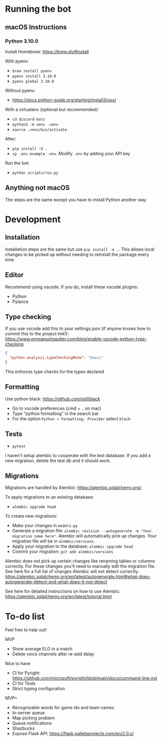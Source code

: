 
# Running the bot

## macOS Instructions
### Python 3.10.0
Install Homebrew: https://brew.sh/#install

With pyenv:
- `brew install pyenv`
- `pyenv install 3.10.0`
- `pyenv global 3.10.0`

Without pyenv:
- https://docs.python-guide.org/starting/install3/osx/

With a virtualenv (optional but recommended):
- `cd discord-bots`
- `python3 -m venv .venv`
- `source .venv/bin/activate`

After:
- `pip install -U .`
- `cp .env.example .env`. Modify `.env` by adding your API key

Run the bot:
- `python scripts/run.py`

## Anything not macOS

The steps are the same except you have to install Python another way
# Development

## Installation
Installation steps are the same but use `pip install -e .`.  This allows local changes to be picked up without needing to reinstall the package every time.
## Editor
Recommend using vscode. If you do, install these vscode plugins:
- Python
- Pylance

## Type checking
If you use vscode add this to your settings.json (if anyone knows how to commit
this to the project lmk!):
https://www.emmanuelgautier.com/blog/enable-vscode-python-type-checking
```json
{
  "python.analysis.typeCheckingMode": "basic"
}
```

This enforces type checks for the types declared

## Formatting
Use python black: https://github.com/psf/black
- Go to vscode preferences (cmd + `,` on mac)
- Type "python formatting" in the search bar
- For the option `Python > Formatting: Provider` select `black`

## Tests
- `pytest`

I haven't setup alembic to cooperate with the test database. If you add a new
migration, delete the test db and it should work.

## Migrations
Migrations are handled by Alembic: https://alembic.sqlalchemy.org/.

To apply migrations to an existing database:
- `alembic upgrade head`

To create new migrations:
- Make your changes in `models.py`
- Generate a migration file: `alembic revision --autogenerate -m "Your migration name here"`. Alembic will automatically pick up changes. Your migration file will be in `alembic/versions`.
- Apply your migration to the database: `alembic upgrade head`
- Commit your migration: `git add alembic/versions`

Alembic does not pick up certain changes like renaming tables or columns correctly. For these changes you'll need to manually edit the migration file. See here for a full list of changes Alembic will not detect correctly: https://alembic.sqlalchemy.org/en/latest/autogenerate.html#what-does-autogenerate-detect-and-what-does-it-not-detect

See here for detailed instructions on how to use Alembic: https://alembic.sqlalchemy.org/en/latest/tutorial.html

# To-do list

Feel free to help out!

MVP
- Show average ELO in a match
- Delete voice channels after re-add delay

Nice to have
- CI for Pyright: https://github.com/microsoft/pyright/blob/main/docs/command-line.md
- CI for Tests
- Strict typing configuration

MVP+
- Recognizable words for game ids and team names
- In-server queue
- Map picking problem
- Queue notifications
- Shazbucks
- Expose Flask API: https://flask.palletsprojects.com/en/2.0.x/
